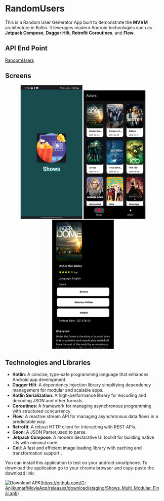 # RandomUsers

This is a Random User Generator App built to demonstrate the **MVVM** architecture in Kotlin. It leverages modern
Android technologies such as **Jetpack Compose**, **Dagger Hilt**, **Retrofit**
**Coroutines**, and **Flow**.

## API End Point
[RandomUsers](https://randomuser.me/)

## Screens

<p align="center">
  <img src="https://github.com/G-Anjikumar/MovieApp/blob/638d5ada3a0fb6cf0ae1829b0ecb46bf241fe709/splashScreen.png" alt="splash screen" width="200"/>
  <img src="https://github.com/G-Anjikumar/MovieApp/blob/0bf2ed113a09852a3264ce8d4bacbfccfc4da10c/shows.png" alt="shows screen" width="200"/>
  <img src="https://github.com/G-Anjikumar/MovieApp/blob/0bf2ed113a09852a3264ce8d4bacbfccfc4da10c/showdetails.png" alt="show details" width="200"/>
</p>


## Technologies and Libraries

- **Kotlin**: A concise, type-safe programming language that enhances Android app development.
- **Dagger Hilt**: A dependency injection library simplifying dependency management for modular and
  scalable apps.
- **Kotlin Serialization**: A high-performance library for encoding and decoding JSON and other
  formats.
- **Coroutines**: A framework for managing asynchronous programming with structured concurrency.
- **Flow**: A reactive stream API for managing asynchronous data flows in a predictable way.
- **Retrofit**: A robust HTTP client for interacting with REST APIs.
- **Gson**: A JSON Parser,used to parse.
- **Jetpack Compose**: A modern declarative UI toolkit for building native UIs with minimal code.
- **Coil**: A fast and efficient image loading library with caching and transformation support.. 

You can install this application to test on your android smartphone. To download the application go to your chrome browser and copy-paste the download link:

![Download APK](https://img.shields.io/badge/Download-APK-brightgreen)(https://github.com/G-Anjikumar/MovieApp/releases/download/staging/Shows_Multi_Modular_Final.apk)